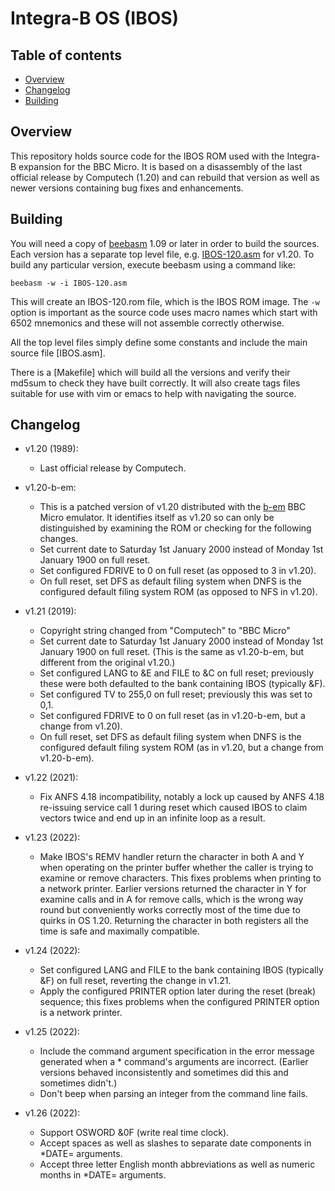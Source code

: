 # Integra-B OS (IBOS)

## Table of contents
- [Overview](#overview)
- [Changelog](#changelog)
- [Building](#building)

## Overview

This repository holds source code for the IBOS ROM used with the Integra-B expansion for the BBC Micro. It is based on a disassembly of the last official release by Computech (1.20) and can rebuild that version as well as newer versions containing bug fixes and enhancements.

## Building

You will need a copy of [beebasm](https://github.com/stardot/beebasm) 1.09 or later in order to build the sources. Each version has a separate top level file, e.g. [IBOS-120.asm](IBOS-120.asm) for v1.20. To build any particular version, execute beebasm using a command like:
```
beebasm -w -i IBOS-120.asm
```
This will create an IBOS-120.rom file, which is the IBOS ROM image. The `-w` option is important as the source code uses macro names which start with 6502 mnemonics and these will not assemble correctly otherwise.

All the top level files simply define some constants and include the main source file [IBOS.asm].

There is a [Makefile] which will build all the versions and verify their md5sum to check they have built correctly. It will also create tags files suitable for use with vim or emacs to help with navigating the source.

## Changelog

* v1.20 (1989):
  * Last official release by Computech.

* v1.20-b-em:
  * This is a patched version of v1.20 distributed with the [b-em](https://github.com/stardot/b-em) BBC Micro emulator. It identifies itself as v1.20 so can only be distinguished by examining the ROM or checking for the following changes.
  * Set current date to Saturday 1st January 2000 instead of Monday 1st January 1900 on full reset.
  * Set configured FDRIVE to 0 on full reset (as opposed to 3 in v1.20).
  * On full reset, set DFS as default filing system when DNFS is the configured default filing system ROM (as opposed to NFS in v1.20).

* v1.21 (2019):
  * Copyright string changed from "Computech" to "BBC Micro"
  * Set current date to Saturday 1st January 2000 instead of Monday 1st January 1900 on full reset. (This is the same as v1.20-b-em, but different from the original v1.20.)
  * Set configured LANG to &E and FILE to &C on full reset; previously these were both defaulted to the bank containing IBOS (typically &F).
  * Set configured TV to 255,0 on full reset; previously this was set to 0,1.
  * Set configured FDRIVE to 0 on full reset (as in v1.20-b-em, but a change from v1.20).
  * On full reset, set DFS as default filing system when DNFS is the configured default filing system ROM (as in v1.20, but a change from v1.20-b-em).

* v1.22 (2021):
  * Fix ANFS 4.18 incompatibility, notably a lock up caused by ANFS 4.18 re-issuing service call 1 during reset which caused IBOS to claim vectors twice and end up in an infinite loop as a result.

* v1.23 (2022):
  * Make IBOS's REMV handler return the character in both A and Y when operating on the printer buffer whether the caller is trying to examine or remove characters. This fixes problems when printing to a network printer. Earlier versions returned the character in Y for examine calls and in A for remove calls, which is the wrong way round but conveniently works correctly most of the time due to quirks in OS 1.20. Returning the character in both registers all the time is safe and maximally compatible.

* v1.24 (2022):
  * Set configured LANG and FILE to the bank containing IBOS (typically &F) on full reset, reverting the change in v1.21.
  * Apply the configured PRINTER option later during the reset (break) sequence; this fixes problems when the configured PRINTER option is a network printer.

* v1.25 (2022):
  * Include the command argument specification in the error message generated when a * command's arguments are incorrect. (Earlier versions behaved inconsistently and sometimes did this and sometimes didn't.)
  * Don't beep when parsing an integer from the command line fails.

* v1.26 (2022):
  * Support OSWORD &0F (write real time clock).
  * Accept spaces as well as slashes to separate date components in *DATE= arguments.
  * Accept three letter English month abbreviations as well as numeric months in *DATE= arguments.
